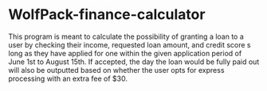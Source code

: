 # WolfPack-finance-calculator
This program is meant to calculate the possibility of granting a loan to a user by checking their income, requested loan amount, and credit score s long as they have applied for one within the given application period of June 1st to August 15th. If accepted, the day the loan would be fully paid out will also be outputted based on whether the user opts for express processing with an extra fee of $30.
